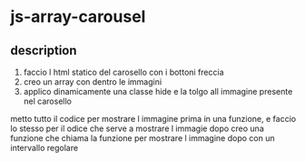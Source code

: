 js-array-carousel
===
## description
1. faccio l html statico del carosello con i bottoni freccia
2. creo un array con dentro le immagini
3. applico dinamicamente una classe hide e la tolgo all immagine presente nel carosello 

metto tutto il codice per mostrare l immagine prima in una funzione, e faccio lo stesso per il odice che serve a mostrare l immagie dopo 
creo una funzione che chiama la funzione per mostrare l immagine dopo con un intervallo regolare